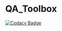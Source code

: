 # QA_Toolbox
[![Codacy Badge](https://api.codacy.com/project/badge/Grade/67b6679b758d42c7bd09a8c35bce7f68)](https://www.codacy.com/app/cirept612/QA_Toolbox?utm_source=github.com&utm_medium=referral&utm_content=cirept/QA_Toolbox&utm_campaign=badger)